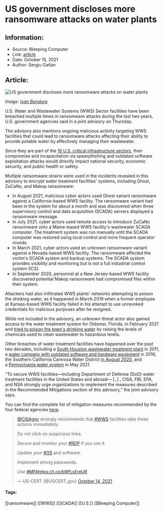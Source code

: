 # US government discloses more ransomware attacks on water plants
### 

## Information:
+ Source: Bleeping Computer
+ Link: [article](https://www.bleepingcomputer.com/news/security/us-government-discloses-more-ransomware-attacks-on-water-plants/)
+ Date: October 15, 2021
+ Author: Sergiu Gatlan


## Article:
![US government discloses more ransomware attacks on water plants](https://www.bleepstatic.com/content/posts/2021/10/15/US-wastewater.jpg)


*Image: [Ivan Bandura](https://unsplash.com/@unstable_affliction)*


U.S. Water and Wastewater Systems (WWS) Sector facilities have been breached multiple times in ransomware attacks during the last two years, U.S. government agencies said in a joint advisory on Thursday.


The advisory also mentions ongoing malicious activity targeting WWS facilities that could lead to ransomware attacks affecting their ability to provide potable water by effectively managing their wastewater.


Since they are part of the [16 U.S. critical infrastructure sectors](https://www.cisa.gov/critical-infrastructure-sectors), their compromise and incapacitation via spearphishing and outdated software exploitation attacks would directly impact national security, economic security, and public health or safety.


Multiple ransomware strains were used in the incidents revealed in this advisory to encrypt water treatment facilities' systems, including Ghost, ZuCaNo, and Makop ransomware:


* In August 2021, malicious cyber actors used Ghost variant ransomware against a California-based WWS facility. The ransomware variant had been in the system for about a month and was discovered when three supervisory control and data acquisition (SCADA) servers displayed a ransomware message.
* In July 2021, cyber actors used remote access to introduce ZuCaNo ransomware onto a Maine-based WWS facility's wastewater SCADA computer. The treatment system was run manually until the SCADA computer was restored using local control and more frequent operator rounds.
* In March 2021, cyber actors used an unknown ransomware variant against a Nevada-based WWS facility. The ransomware affected the victim's SCADA system and backup systems. The SCADA system provides visibility and monitoring but is not a full industrial control system (ICS).
* In September 2020, personnel at a New Jersey-based WWS facility discovered potential Makop ransomware had compromised files within their system.


Attackers had also infiltrated WWS plants' networks attempting to poison the drinking water, as it happened in March 2019 when a former employee at Kansas-based WWS facility failed in his attempt to use unrevoked credentials for malicious purposes after he resigned.


While not included in the advisory, an unknown threat actor also gained access to the water treatment system for Oldsmar, Florida, in February 2021 and [tried to poison the town's drinking water](https://www.bleepingcomputer.com/news/security/hackers-tried-poisoning-town-after-breaching-its-water-facility/) by raising the levels of chemicals used to clean wastewater to hazardous levels.


Other breaches of water treatment facilities have happened over the past two decades, including a [South Houston wastewater treatment plant](https://www.theregister.com/2011/11/17/water_utility_hacked/) in 2011, a [water company with outdated software and hardware equipment](https://web.archive.org/web/20160521005216/http://www.verizonenterprise.com/resources/reports/rp_data-breach-digest_xg_en.pdf) in 2016, the Southern California Camrosa Water District [in August 2020](https://web.archive.org/web/20201130042804/oag.ca.gov/system/files/Camrosa%20-%20California%20Notification.pdf), and a [Pennsylvania water system](https://www.wtae.com/article/fbi-investigating-hacking-threats-at-pennsylvania-water-systems/36386504#) in May 2021.


"To secure WWS facilities—including Department of Defense (DoD) water treatment facilities in the United States and abroad— [..] , CISA, FBI, EPA, and NSA strongly urge organizations to implement the measures described in the Recommended Mitigations section of this advisory," the joint advisory says.


You can find the complete list of mitigation measures recommended by the four federal agencies [here](https://us-cert.cisa.gov/ncas/alerts/aa21-287a#mitigations).




> 
> [@CISAgov](https://twitter.com/CISAgov?ref_src=twsrc%5Etfw) strongly recommends that [#WWS](https://twitter.com/hashtag/WWS?src=hash&ref_src=twsrc%5Etfw) facilities take these actions immediately:  
> 
> Do not click on suspicious links.  
> 
> Secure and monitor your [#RDP](https://twitter.com/hashtag/RDP?src=hash&ref_src=twsrc%5Etfw) if you use it.  
> 
> Update your [#OS](https://twitter.com/hashtag/OS?src=hash&ref_src=twsrc%5Etfw) and software.  
> 
> Implement strong passwords.  
> 
> Use [#MFA](https://twitter.com/hashtag/MFA?src=hash&ref_src=twsrc%5Etfw)<https://t.co/b9PLsEreUR>
> 
> 
> — US-CERT (@USCERT\_gov) [October 14, 2021](https://twitter.com/USCERT_gov/status/1448712645599760388?ref_src=twsrc%5Etfw)




#### Tags:
[[ransomware]] [[WWS]] [[SCADA]] [[U.S.]] [[Bleeping Computer]]
